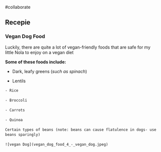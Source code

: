 #collaborate

## Recepie 

### Vegan Dog Food

Luckily, there are quite a lot of vegan-friendly foods that are safe for my little Nola to enjoy on a vegan diet

**Some of these foods include:** 

   - Dark, leafy greens (*such as spinach*)

   - Lentils

    - Rice

    - Broccoli

    - Carrots

    - Quinoa

    Certain types of beans (note: beans can cause flatulence in dogs- use beans sparingly)

    ![vegan Dog](vegan_dog_food_4_-_vegan_dog.jpeg)

